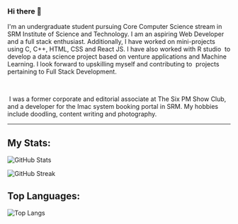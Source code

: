 ### Hi there 👋

I'm an undergraduate student pursuing Core Computer Science stream in SRM Institute of Science and Technology. I am an aspiring Web Developer and a full stack enthusiast. Additionally, I have worked on mini-projects using C, C++, HTML, CSS and React JS. I have also worked with R studio  to develop a data science project based on venture applications and Machine Learning. I look forward to upskilling myself and contributing to  projects pertaining to Full Stack Development.

​

 I was a former corporate and editorial associate at The Six PM Show Club, and a developer for the Imac system booking portal in SRM. My hobbies include doodling, content writing and photography.
 
 ---
 
 ## My Stats:
 
 ![GitHub Stats](https://github-readme-stats.vercel.app/api?username=anne0317&theme=radical)
 
 ![GitHub Streak](http://github-readme-streak-stats.herokuapp.com?user=anne0317&theme=dark&background=000000)
 
 
 ## Top Languages:
 
 ![Top Langs](https://github-readme-stats.vercel.app/api/top-langs/?username=anne0317&layout=compact)

<!--
**anne0317/anne0317** is a ✨ _special_ ✨ repository because its `README.md` (this file) appears on your GitHub profile.

Here are some ideas to get you started:

- 🔭 I’m currently working on ...
- 🌱 I’m currently learning ...
- 👯 I’m looking to collaborate on ...
- 🤔 I’m looking for help with ...
- 💬 Ask me about ...
- 📫 How to reach me: ...
- 😄 Pronouns: ...
- ⚡ Fun fact: ...
-->
